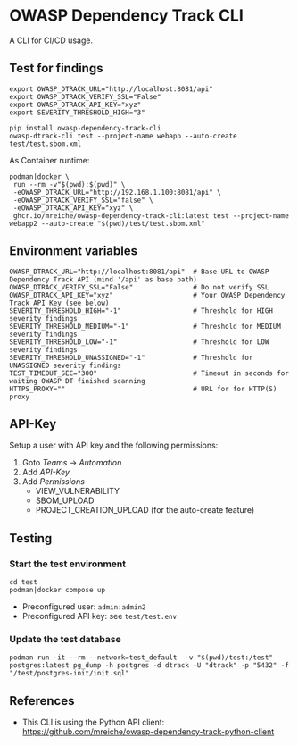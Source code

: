 # OWASP Dependency Track CLI

A CLI for CI/CD usage.

## Test for findings

```shell
export OWASP_DTRACK_URL="http://localhost:8081/api"
export OWASP_DTRACK_VERIFY_SSL="False"
export OWASP_DTRACK_API_KEY="xyz"
export SEVERITY_THRESHOLD_HIGH="3"

pip install owasp-dependency-track-cli
owasp-dtrack-cli test --project-name webapp --auto-create test/test.sbom.xml
```

As Container runtime:

```shell
podman|docker \
 run --rm -v"$(pwd):$(pwd)" \
 -eOWASP_DTRACK_URL="http://192.168.1.100:8081/api" \
 -eOWASP_DTRACK_VERIFY_SSL="false" \
 -eOWASP_DTRACK_API_KEY="xyz" \
 ghcr.io/mreiche/owasp-dependency-track-cli:latest test --project-name webapp2 --auto-create "$(pwd)/test/test.sbom.xml"
```

## Environment variables
```shell
OWASP_DTRACK_URL="http://localhost:8081/api"  # Base-URL to OWASP Dependency Track API (mind '/api' as base path)
OWASP_DTRACK_VERIFY_SSL="False"               # Do not verify SSL
OWASP_DTRACK_API_KEY="xyz"                    # Your OWASP Dependency Track API Key (see below)
SEVERITY_THRESHOLD_HIGH="-1"                  # Threshold for HIGH severity findings
SEVERITY_THRESHOLD_MEDIUM="-1"                # Threshold for MEDIUM severity findings
SEVERITY_THRESHOLD_LOW="-1"                   # Threshold for LOW severity findings
SEVERITY_THRESHOLD_UNASSIGNED="-1"            # Threshold for UNASSIGNED severity findings
TEST_TIMEOUT_SEC="300"                        # Timeout in seconds for waiting OWASP DT finished scanning
HTTPS_PROXY=""                                # URL for for HTTP(S) proxy
```

## API-Key

Setup a user with API key and the following permissions:

1. Goto *Teams* -> *Automation*
1. Add *API-Key*
1. Add *Permissions*
   - VIEW_VULNERABILITY
   - SBOM_UPLOAD
   - PROJECT_CREATION_UPLOAD (for the auto-create feature)

## Testing

### Start the test environment
```shell
cd test
podman|docker compose up
```

- Preconfigured user: `admin:admin2`
- Preconfigured API key: see `test/test.env`


### Update the test database
```shell
podman run -it --rm --network=test_default  -v "$(pwd)/test:/test" postgres:latest pg_dump -h postgres -d dtrack -U "dtrack" -p "5432" -f "/test/postgres-init/init.sql"
```

## References

- This CLI is using the Python API client: https://github.com/mreiche/owasp-dependency-track-python-client
